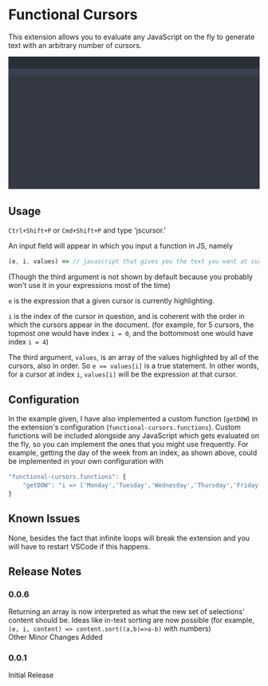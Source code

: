 # Functional Cursors

This extension allows you to evaluate any JavaScript on the fly to generate text with an arbitrary number of cursors.

![js-cursors](https://raw.githubusercontent.com/stevengeeky/functional-cursors/master/js-cursors.gif)

## Usage

`Ctrl+Shift+P` or `Cmd+Shift+P` and type 'jscursor.'

An input field will appear in which you input a function in JS, namely

```javascript
(e, i, values) => // javascript that gives you the text you want at cursor i
```

(Though the third argument is not shown by default because you probably won't use it in your expressions most of the time)

`e` is the expression that a given cursor is currently highlighting.

`i` is the index of the cursor in question, and is coherent with the order in which the cursors appear in the document. (for example, for 5 cursors, the topmost one would have index `i = 0`, and the bottommost one would have index `i = 4`)

The third argument, `values`, is an array of the values highlighted by all of the cursors, also in order. So `e == values[i]` is a true statement. In other words, for a cursor at index `i`, `values[i]` will be the expression at that cursor.

## Configuration

In the example given, I have also implemented a custom function (`getDOW`) in the extension's configuration (`functional-cursors.functions`). Custom functions will be included alongside any JavaScript which gets evaluated on the fly, so you can implement the ones that you might use frequently. For example, getting the day of the week from an index, as shown above, could be implemented in your own configuration with

```js
"functional-cursors.functions": {
    "getDOW": "i => ['Monday','Tuesday','Wednesday','Thursday','Friday','Saturday','Sunday'][(i % 7)]"
}
```

## Known Issues

None, besides the fact that infinite loops will break the extension and you will have to restart VSCode if this happens.

## Release Notes

### 0.0.6

Returning an array is now interpreted as what the new set of selections' content should be. Ideas like in-text sorting are now possible (for example, `(e, i, content) => content.sort((a,b)=>a-b)` with numbers)\
Other Minor Changes Added

### 0.0.1

Initial Release
